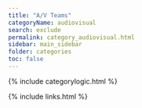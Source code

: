 ```yaml
---
title: "A/V Teams"
categoryName: audiovisual
search: exclude
permalink: category_audiovisual.html
sidebar: main_sidebar
folder: categories
toc: false
---
```

{% include categorylogic.html %}

{% include links.html %}
